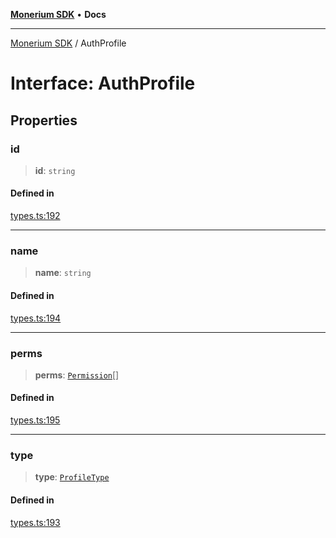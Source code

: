 [**Monerium SDK**](../README.md) • **Docs**

---

[Monerium SDK](../README.md) / AuthProfile

# Interface: AuthProfile

## Properties

### id

> **id**: `string`

#### Defined in

[types.ts:192](https://github.com/monerium/js-monorepo/blob/daf0515eb0b1bfcdd9bd49ef605447668fdb0f6a/packages/sdk/src/types.ts#L192)

---

### name

> **name**: `string`

#### Defined in

[types.ts:194](https://github.com/monerium/js-monorepo/blob/daf0515eb0b1bfcdd9bd49ef605447668fdb0f6a/packages/sdk/src/types.ts#L194)

---

### perms

> **perms**: [`Permission`](../enumerations/Permission.md)[]

#### Defined in

[types.ts:195](https://github.com/monerium/js-monorepo/blob/daf0515eb0b1bfcdd9bd49ef605447668fdb0f6a/packages/sdk/src/types.ts#L195)

---

### type

> **type**: [`ProfileType`](../enumerations/ProfileType.md)

#### Defined in

[types.ts:193](https://github.com/monerium/js-monorepo/blob/daf0515eb0b1bfcdd9bd49ef605447668fdb0f6a/packages/sdk/src/types.ts#L193)
